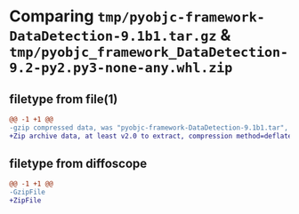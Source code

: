 # Comparing `tmp/pyobjc-framework-DataDetection-9.1b1.tar.gz` & `tmp/pyobjc_framework_DataDetection-9.2-py2.py3-none-any.whl.zip`

## filetype from file(1)

```diff
@@ -1 +1 @@
-gzip compressed data, was "pyobjc-framework-DataDetection-9.1b1.tar", last modified: Sun Mar 26 11:23:02 2023, max compression
+Zip archive data, at least v2.0 to extract, compression method=deflate
```

## filetype from diffoscope

```diff
@@ -1 +1 @@
-GzipFile
+ZipFile
```

